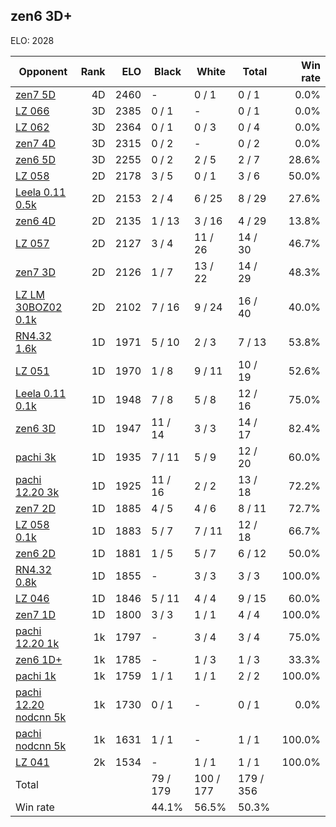 ## zen6 3D+ ##

ELO: 2028

Opponent | Rank | ELO | Black | White | Total | Win rate
---------|-----:|----:|-------|-------|-------|-------:
[zen7 5D](zen7%205D.md) | 4D | 2460 | - | 0 / 1 | 0 / 1 | 0.0%
[LZ 066](LZ%20066.md) | 3D | 2385 | 0 / 1 | - | 0 / 1 | 0.0%
[LZ 062](LZ%20062.md) | 3D | 2364 | 0 / 1 | 0 / 3 | 0 / 4 | 0.0%
[zen7 4D](zen7%204D.md) | 3D | 2315 | 0 / 2 | - | 0 / 2 | 0.0%
[zen6 5D](zen6%205D.md) | 3D | 2255 | 0 / 2 | 2 / 5 | 2 / 7 | 28.6%
[LZ 058](LZ%20058.md) | 2D | 2178 | 3 / 5 | 0 / 1 | 3 / 6 | 50.0%
[Leela 0.11 0.5k](Leela%200.11%200.5k.md) | 2D | 2153 | 2 / 4 | 6 / 25 | 8 / 29 | 27.6%
[zen6 4D](zen6%204D.md) | 2D | 2135 | 1 / 13 | 3 / 16 | 4 / 29 | 13.8%
[LZ 057](LZ%20057.md) | 2D | 2127 | 3 / 4 | 11 / 26 | 14 / 30 | 46.7%
[zen7 3D](zen7%203D.md) | 2D | 2126 | 1 / 7 | 13 / 22 | 14 / 29 | 48.3%
[LZ LM 30BOZ02 0.1k](LZ%20LM%2030BOZ02%200.1k.md) | 2D | 2102 | 7 / 16 | 9 / 24 | 16 / 40 | 40.0%
[RN4.32 1.6k](RN4.32%201.6k.md) | 1D | 1971 | 5 / 10 | 2 / 3 | 7 / 13 | 53.8%
[LZ 051](LZ%20051.md) | 1D | 1970 | 1 / 8 | 9 / 11 | 10 / 19 | 52.6%
[Leela 0.11 0.1k](Leela%200.11%200.1k.md) | 1D | 1948 | 7 / 8 | 5 / 8 | 12 / 16 | 75.0%
[zen6 3D](zen6%203D.md) | 1D | 1947 | 11 / 14 | 3 / 3 | 14 / 17 | 82.4%
[pachi 3k](pachi%203k.md) | 1D | 1935 | 7 / 11 | 5 / 9 | 12 / 20 | 60.0%
[pachi 12.20 3k](pachi%2012.20%203k.md) | 1D | 1925 | 11 / 16 | 2 / 2 | 13 / 18 | 72.2%
[zen7 2D](zen7%202D.md) | 1D | 1885 | 4 / 5 | 4 / 6 | 8 / 11 | 72.7%
[LZ 058 0.1k](LZ%20058%200.1k.md) | 1D | 1883 | 5 / 7 | 7 / 11 | 12 / 18 | 66.7%
[zen6 2D](zen6%202D.md) | 1D | 1881 | 1 / 5 | 5 / 7 | 6 / 12 | 50.0%
[RN4.32 0.8k](RN4.32%200.8k.md) | 1D | 1855 | - | 3 / 3 | 3 / 3 | 100.0%
[LZ 046](LZ%20046.md) | 1D | 1846 | 5 / 11 | 4 / 4 | 9 / 15 | 60.0%
[zen7 1D](zen7%201D.md) | 1D | 1800 | 3 / 3 | 1 / 1 | 4 / 4 | 100.0%
[pachi 12.20 1k](pachi%2012.20%201k.md) | 1k | 1797 | - | 3 / 4 | 3 / 4 | 75.0%
[zen6 1D+](zen6%201D+.md) | 1k | 1785 | - | 1 / 3 | 1 / 3 | 33.3%
[pachi 1k](pachi%201k.md) | 1k | 1759 | 1 / 1 | 1 / 1 | 2 / 2 | 100.0%
[pachi 12.20 nodcnn 5k](pachi%2012.20%20nodcnn%205k.md) | 1k | 1730 | 0 / 1 | - | 0 / 1 | 0.0%
[pachi nodcnn 5k](pachi%20nodcnn%205k.md) | 1k | 1631 | 1 / 1 | - | 1 / 1 | 100.0%
[LZ 041](LZ%20041.md) | 2k | 1534 | - | 1 / 1 | 1 / 1 | 100.0%
Total | | | 79 / 179 | 100 / 177 | 179 / 356 | 
Win rate| | | 44.1% | 56.5% | 50.3% | 
